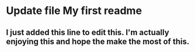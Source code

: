 ﻿# Update file My first readme
 ## I just added this line to edit this. I'm actually enjoying this and hope the make the most of this.
